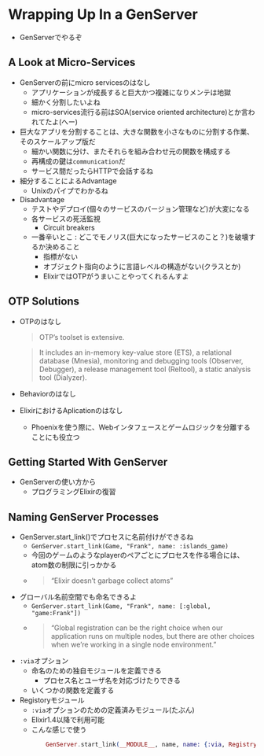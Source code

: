 # Wrapping Up In a GenServer

- GenServerでやるぞ

## A Look at Micro-Services
- GenServerの前にmicro servicesのはなし
    - アプリケーションが成長すると巨大かつ複雑になりメンテは地獄
    - 細かく分割したいよね
    - micro-services流行る前はSOA(service oriented architecture)とか言われてたよ(へー)
- 巨大なアプリを分割することは、大きな関数を小さなものに分割する作業、そのスケールアップ版だ
    - 細かい関数に分け、またそれらを組み合わせ元の関数を構成する
    - 再構成の鍵は`communication`だ
    - サービス間だったらHTTPで会話するね
- 細分することによるAdvantage
    - Unixのパイプでわかるね
- Disadvantage
    - テストやデプロイ(個々のサービスのバージョン管理など)が大変になる
    - 各サービスの死活監視
        - Circuit breakers
    - 一番辛いとこ : どこでモノリス(巨大になったサービスのこと？)を破壊するか決めること
        - 指標がない
        - オブジェクト指向のように言語レベルの構造がない(クラスとか)
        - ElixirではOTPがうまいことやってくれるんすよ

## OTP Solutions
- OTPのはなし
    > OTP’s toolset is extensive.

    > It includes an in-memory key-value store (ETS), a relational database (Mnesia), monitoring and debugging tools (Observer, Debugger), a release management tool (Reltool), a static analysis tool (Dialyzer).

- Behaviorのはなし
- ElixirにおけるAplicationのはなし
    - Phoenixを使う際に、Webインタフェースとゲームロジックを分離することにも役立つ

## Getting Started With GenServer
- GenServerの使い方から
    - プログラミングElixirの復習

## Naming GenServer Processes
- GenServer.start_link()でプロセスに名前付けができるね
    - `GenServer.start_link(Game, "Frank", name: :islands_game)`
    - 今回のゲームのようなplayerのペアごとにプロセスを作る場合には、atom数の制限に引っかかる
    - > “Elixir doesn’t garbage collect atoms”
- グローバル名前空間でも命名できるよ
    - `GenServer.start_link(Game, "Frank", name: [:global, "game:Frank"])`
    - > “Global registration can be the right choice when our application runs on multiple nodes, but there are other choices when we’re working in a single node environment.”
- `:via`オプション
    - 命名のための独自モジュールを定義できる
        - プロセス名とユーザ名を対応づけたりできる
    - いくつかの関数を定義する
- Registoryモジュール
    - `:via`オプションのための定義済みモジュール(たぶん)
    - Elixir1.4以降で利用可能
    - こんな感じで使う
        ```elixir
            GenServer.start_link(__MODULE__, name, name: {:via, Registry, {Registry.Game, name}})
        ```